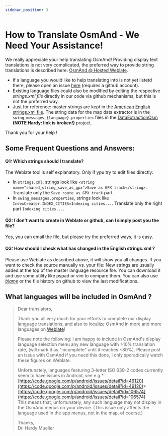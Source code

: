 ```yaml
---
sidebar_position: 3
---
```


# How to Translate OsmAnd - We Need Your Assistance!


We really appreciate your help translating OsmAnd! Providing display text translations is not very complicated, the preferred way to provide string translations is described here: [OsmAnd @ Hosted Weblate](https://hosted.weblate.org/projects/osmand/).

* If a language you would like to help translating into is not yet listetd there, please open an issue [here](https://github.com/osmandapp/Osmand/issues) (requires a github account).
* Existing language files could also be modified by editing the respective _strings.xml file_ directly in our code via github mechanisms, but this is not the preferred way.
* Just for reference: master strings are kept in the [American English strings.xml file](https://github.com/osmandapp/Osmand/blob/master/OsmAnd/res/values/strings.xml). The string data for the map data extractor is in the `swing_messages_{language}.properties` files in the [DataExtractionOsm](https://github.com/osmandapp/Osmand/tree/master/DataExtractionOSM/src/net/osmand/swing) **(NOTE Hardy: link is broken!)** project.

Thank you for your help !

## Some Frequent Questions and Answers:

#### Q1: Which strings should I translate?
The Weblate tool is self explanatory. Only if ypu try to edit files directly:
* In `strings.xml`, strings look like `<string name="shared_string_save_as_gpx">Save as GPX track</string>`. Translate only the `Save route as GPX track` part.
* In `swing_messages.properties`, strings look like `IndexCreator.INDEX_CITIES=Indexing cities...`. Translate only the right part `Indexing cities...`. 

#### Q2: I don't want to create in Weblate or github, can I simply post you the file?
Yes, you can email the file, but please try the preferred ways, it is easy.

#### Q3: How should I check what has changed in the __English strings.xml__ ?
Please use Weblate as described above, it will show you all changes. If you want to check the source manually vs. your file: New strings are usually added at the top of the master language resource file. You can download it and use some utility like pspad or vim to compare them. You can also use *[blame](https://github.com/osmandapp/Osmand/blame/master/OsmAnd/res/values/strings.xml)* or the file history on github to view the last modifications.

## What languages will be included in OsmAnd ?

> Dear translators,
> 
> Thank you all very much for your efforts to complete our display language translations, and also to localize OsmAnd in more and more languages on [Weblate](https://hosted.weblate.org/projects/osmand/)!
> 
> Please note the following: I am happy to include in OsmAnd's display language selection menu any new language with >10% translation rate, (will mark it as "incomplete" until it reaches ~80%). Please post an issue with OsmAnd if you need this done, I only sporadically watch these figures on Weblate.
> 
> Unfortunately, languages featuring 3-letter ISO 639-2 codes currently seem to have issues in Android, see e.g.*   [https://code.google.com/p/android/issues/detail?id=49120](https://code.google.com/p/android/issues/detail?id=49120)*   [https://code.google.com/p/android/issues/detail?id=106574](https://code.google.com/p/android/issues/detail?id=106574)  
>     This means that, unfortunately, any such language may not display in the OsmAnd menus on your device. (This issue only affects the language used in the app menus, not in the map, of course.)
> 
> Thanks,  
> Dr. Hardy Mueller
